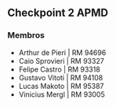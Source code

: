 ## Checkpoint 2 APMD 
### Membros
- Arthur de Pieri | RM 94696
- Caio Sprovieri | RM 93327
- Felipe Castro | RM 93318
- Gustavo Vitoti | RM 94108
- Lucas Makoto | RM 95387
- Vinicius Mergl | RM 93005
